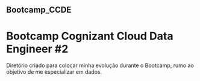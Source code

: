 ## Bootcamp_CCDE
# Bootcamp Cognizant Cloud Data Engineer #2
Diretório criado para colocar minha evolução durante o Bootcamp, rumo ao objetivo de me especializar em dados.
